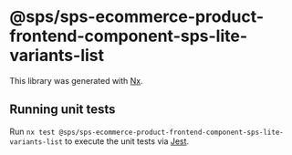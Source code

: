 # @sps/sps-ecommerce-product-frontend-component-sps-lite-variants-list

This library was generated with [Nx](https://nx.dev).

## Running unit tests

Run `nx test @sps/sps-ecommerce-product-frontend-component-sps-lite-variants-list` to execute the unit tests via [Jest](https://jestjs.io).
